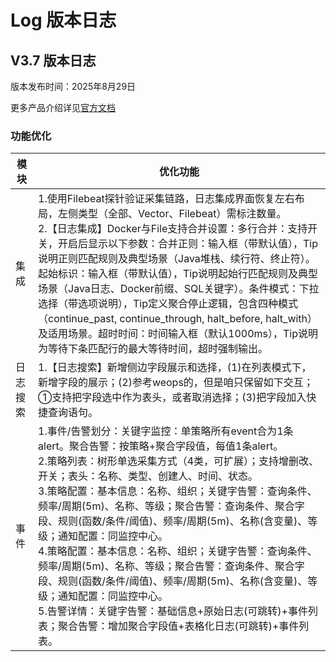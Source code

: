 # Log 版本日志

## **V3.7 版本日志**

版本发布时间：2025年8月29日

更多产品介绍详见<a href="https://wedoc.canway.net/?p=1564">官方文档</a>

### **功能优化**

|模块|优化功能|
|--|--|
|集成|1.使用Filebeat探针验证采集链路，日志集成界面恢复左右布局，左侧类型（全部、Vector、Filebeat）需标注数量。<br />2.【日志集成】Docker与File支持合并设置：多行合并：支持开关，开启后显示以下参数：合并正则：输入框（带默认值），Tip说明正则匹配规则及典型场景（Java堆栈、续行符、终止符）。起始标识：输入框（带默认值），Tip说明起始行匹配规则及典型场景（Java日志、Docker前缀、SQL关键字）。条件模式：下拉选择（带选项说明），Tip定义聚合停止逻辑，包含四种模式（continue_past, continue_through, halt_before, halt_with）及适用场景。超时时间：时间输入框（默认1000ms），Tip说明为等待下条匹配行的最大等待时间，超时强制输出。|
|日志搜索|1.【日志搜索】新增侧边字段展示和选择，(1)在列表模式下，新增字段的展示；(2)参考weops的，但是咱只保留如下交互；①支持把字段选中作为表头，或者取消选择；(3)把字段加入快捷查询语句。|
|事件|1.事件/告警划分：关键字监控：单策略所有event合为1条alert。聚合告警：按策略+聚合字段值，每值1条alert。<br />2.策略列表：树形单选采集方式（4类，可扩展）；支持增删改、开关；表头：名称、类型、创建人、时间、状态。<br />3.策略配置：基本信息：名称、组织；关键字告警：查询条件、频率/周期(5m)、名称、等级；聚合告警：查询条件、聚合字段、规则(函数/条件/阈值)、频率/周期(5m)、名称(含变量)、等级；通知配置：同监控中心。<br />4.策略配置：基本信息：名称、组织；关键字告警：查询条件、频率/周期(5m)、名称、等级；聚合告警：查询条件、聚合字段、规则(函数/条件/阈值)、频率/周期(5m)、名称(含变量)、等级；通知配置：同监控中心。<br />5.告警详情：关键字告警：基础信息+原始日志(可跳转)+事件列表；聚合告警：增加聚合字段值+表格化日志(可跳转)+事件列表。|
